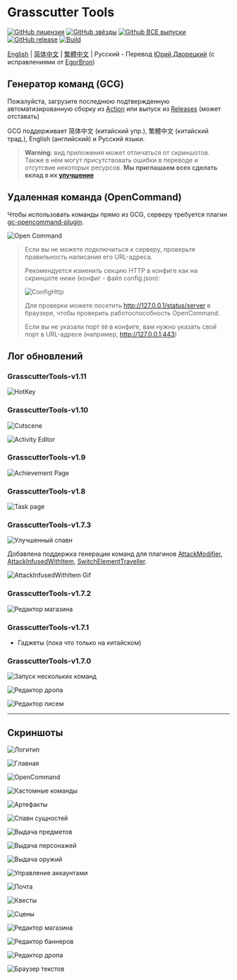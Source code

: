 # Grasscutter Tools

[![GitHub лицензия](https://img.shields.io/github/license/jie65535/GrasscutterCommandGenerator)](https://github.com/jie65535/GrasscutterCommandGenerator/blob/main/LICENSE)
[![GitHub звёзды](https://img.shields.io/github/stars/jie65535/GrasscutterCommandGenerator)](https://github.com/jie65535/GrasscutterCommandGenerator/stargazers)
[![Github ВСЕ выпуски](https://img.shields.io/github/downloads/jie65535/GrasscutterCommandGenerator/total.svg)](https://github.com/jie65535/GrasscutterCommandGenerator/releases)
[![GitHub release](https://img.shields.io/github/v/release/jie65535/GrasscutterCommandGenerator)](https://github.com/jie65535/GrasscutterCommandGenerator/releases/latest)
[![Build](https://github.com/jie65535/GrasscutterCommandGenerator/actions/workflows/build.yml/badge.svg)](https://github.com/jie65535/GrasscutterCommandGenerator/actions/workflows/build.yml)

[English](README.md) | [简体中文](README_zh-cn.md) | [繁體中文](README_zh-tw.md) | Русский - Перевод [Юрий Дворецкий](https://github.com/yurikenjx) (с исправлениями от [EgorBron](https://github.com/EgorBron)) 

## Генератор команд (GCG)

Пожалуйста, загрузите последнюю подтвержденную автоматизированную сборку из [Action](https://github.com/jie65535/GrasscutterCommandGenerator/actions/workflows/build.yml) или выпуск из [Releases](https://github.com/jie65535/GrasscutterCommandGenerator/releases) (может отставать)

GCG поддерживает 简体中文 (китайский упр.), 繁體中文 (китайский трад.), English (английский) и Русский языки.

> **Warning**: вид приложения может отличаться от скриншотов. Также в нём могут присутствовать ошибки в переводе и отсутсвие некоторых ресурсов. **Мы приглашаем всех сделать вклад в их [улучшение](/Source/GrasscutterTools/Resources/ru-ru)**

## Удаленная команда (OpenCommand)

Чтобы использовать команды прямо из GCG, серверу требуется плагин [gc-opencommand-plugin](https://github.com/jie65535/gc-opencommand-plugin).

![Open Command](Doc/Screenshots/OpenCommand.gif)

> Если вы не можете подключиться к серверу, проверьте правильность написания его URL-адреса.
>
> Рекомендуется изменить секцию HTTP в конфиге как на скриншоте ниже (конфиг - файл config.json):
>
> ![ConfigHttp](Doc/Screenshots/ConfigHttp.png)
>
> Для проверки можете посетить http://127.0.0.1/status/server в браузере, чтобы проверить работоспособность OpenCommand.
>
> Если вы не указали порт `80` в конфиге, вам нужно указать свой порт в URL-адресе (например, http://127.0.0.1:443)


## Лог обновлений

### GrasscutterTools-v1.11
![HotKey](Doc/Screenshots-en/21-HotKey.png)

### GrasscutterTools-v1.10
![Cutscene](Doc/Screenshots-ru/12-Scenes.png)

![Activity Editor](Doc/Screenshots-ru/20-ActivityEditor.png)

### GrasscutterTools-v1.9
![Achievement Page](Doc/Screenshots-ru/19-AchievementPage.png)

### GrasscutterTools-v1.8
![Task page](Doc/Screenshots-ru/18-TaskPage.png)

### GrasscutterTools-v1.7.3
![Улучшенный спавн](Doc/Screenshots-ru/5-Spawn.png)

Добавлена поддержка генерации команд для плагинов [AttackModifier](https://github.com/NotThorny/AttackModifier), [AttackInfusedWithItem](https://github.com/snoobi-seggs/AttackInfusedWithItem), [SwitchElementTraveller](https://github.com/Penelopeep/SwitchElementTraveller).

![AttackInfusedWithItem Gif](Doc/Screenshots/AttackMod.gif)

### GrasscutterTools-v1.7.2
![Редактор магазина](Doc/Screenshots-ru/13-Shop.png)

### GrasscutterTools-v1.7.1
 - Гаджеты (пока что только на китайском)

### GrasscutterTools-v1.7.0

![Запуск нескольких команд](Doc/Screenshots/RunMultipleCommands.png)

![Редактор дропа](Doc/Screenshots-ru/15-Drops.png)

![Редактор писем](Doc/Screenshots-ru/10-Mail.png)

---

## Скриншоты

![Логитип](Doc/Screenshots/GrasscutterLogo.png)

![Главная](Doc/Screenshots-ru/1-Home.png)

![OpenCommand](Doc/Screenshots-ru/2-Opencommand.png)

![Кастомные команды](Doc/Screenshots-ru/3-Custom.png)

![Артефакты](Doc/Screenshots-ru/4-Artifacts.png)

![Спавн сущностей](Doc/Screenshots-ru/5-Spawn.png)

![Выдача предметов](Doc/Screenshots-ru/6-Give.png)

![Выдача персонажей](Doc/Screenshots-ru/7-Character.png)

![Выдача оружий](Doc/Screenshots-ru/8-Weapons.png)

![Управление аккаунтами](Doc/Screenshots-ru/9-Accounts.png)

![Почта](Doc/Screenshots-ru/10-Mail.png)

![Квесты](Doc/Screenshots-ru/11-Quests.png)

![Сцены](Doc/Screenshots-ru/12-Scenes.png)

![Редактор магазина](Doc/Screenshots-ru/13-Shop.png)

![Редактор баннеров](Doc/Screenshots-ru/14-Gachas.png)

![Редактор дропа](Doc/Screenshots-ru/14-Drops.png)

![Браузер текстов](Doc/Screenshots-ru/16-Textmaps.png)